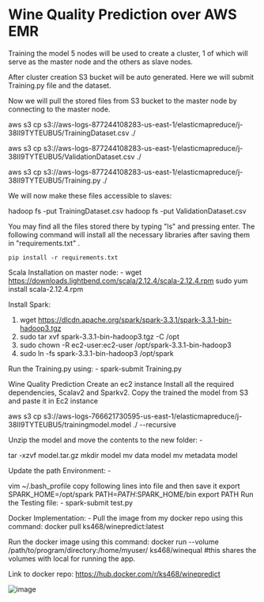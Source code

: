 # Wine Quality Prediction over AWS EMR

Training the model
5 nodes will be used to create a cluster, 1 of which will serve as the master node and the others as slave nodes.

After cluster creation S3 bucket will be auto generated. Here we will submit Training.py file and the dataset.

Now we will pull the stored files from S3 bucket to the master node by connecting to the master node.

aws s3 cp s3://aws-logs-877244108283-us-east-1/elasticmapreduce/j-38II9TYTEUBU5/TrainingDataset.csv ./

aws s3 cp s3://aws-logs-877244108283-us-east-1/elasticmapreduce/j-38II9TYTEUBU5/ValidationDataset.csv ./

aws s3 cp s3://aws-logs-877244108283-us-east-1/elasticmapreduce/j-38II9TYTEUBU5/Training.py ./


We will now make these files accessible to slaves:

hadoop fs -put TrainingDataset.csv
			hadoop fs -put ValidationDataset.csv

You may find all the files stored there by typing "ls" and pressing enter.
The following command will install all the necessary libraries after saving them in "requirements.txt" .

	pip install -r requirements.txt

Scala Installation on master node: -
wget https://downloads.lightbend.com/scala/2.12.4/scala-2.12.4.rpm
			sudo yum install scala-2.12.4.rpm


Install Spark:
1.	wget https://dlcdn.apache.org/spark/spark-3.3.1/spark-3.3.1-bin-hadoop3.tgz
2.	sudo tar xvf spark-3.3.1-bin-hadoop3.tgz -C /opt
3.	sudo chown -R ec2-user:ec2-user /opt/spark-3.3.1-bin-hadoop3
4.	sudo ln -fs spark-3.3.1-bin-hadoop3 /opt/spark


Run the Training.py using: - 
		spark-submit Training.py

Wine Quality Prediction
Create an ec2 instance
Install all the required dependencies, Scalav2 and Sparkv2.
Copy the trained the model from S3 and paste it in Ec2 instance

aws s3 cp s3://aws-logs-766621730595-us-east-1/elasticmapreduce/j-38II9TYTEUBU5/trainingmodel.model ./ --recursive


Unzip the model and move the contents to the new folder: -  

tar -xzvf model.tar.gz
mkdir model
mv data model
mv metadata model


Update the path Environment: -

vim ~/.bash_profile
copy following lines into file and then save it
export SPARK_HOME=/opt/spark
PATH=$PATH:$SPARK_HOME/bin
export PATH
Run the Testing file: - 
spark-submit test.py


Docker Implementation: - 
Pull the image from my docker repo using this command:
docker pull ks468/winepredict:latest


Run the docker image using this command:
docker run --volume /path/to/program/directory:/home/myuser/ ks468/winequal #this shares the volumes with local for running the app.

Link to docker repo:
https://hub.docker.com/r/ks468/winepredict



![image](https://user-images.githubusercontent.com/48882827/206627020-6e89e6cd-75e4-40c6-9cfd-ff609e9ec950.png)
